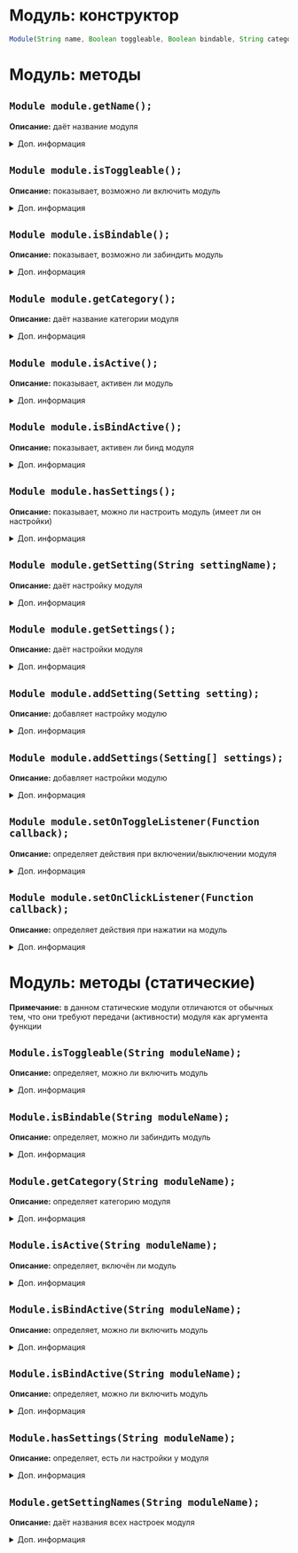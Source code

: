 # Модуль: конструктор
```js
Module(String name, Boolean toggleable, Boolean bindable, String category);
```

# Модуль: методы
## `Module module.getName();`
**Описание:** даёт название модуля
<details>
<summary>Доп. информация</summary>

**Аргументы:** нет

**Возвращает:** `String moduleName`

**Пример:**
```js
var module = new Module("AutoMine", true, true, ModuleCategory.PLAYER);

module.getName(); // "АвтоКопание"
```
</details>

## `Module module.isToggleable();`
**Описание:** показывает, возможно ли включить модуль
<details>
<summary>Доп. информация</summary>

**Аргументы:** нет

**Возвращает:** `Boolean isToggleable`

**Примеры:**
```js
var module = new Module("Nuker", true, true, ModuleCategory.PLAYER);

module.isToggleable(); // true
```

```js
var module = new Module("Suicide", false, true, ModuleCategory.PLAYER);

module.isToggleable(); // false
```
</details>

## `Module module.isBindable();`
**Описание:** показывает, возможно ли забиндить модуль
<details>
<summary>Доп. информация</summary>

**Аргументы:** нет

**Возвращает:** `Boolean isBindable`

**Примеры:**
```js
var module = new Module("AdminChecker", true, true, ModuleCategory.MISC);

module.isBindable(); // true
```
```js
var module = new Module("UI-картинка", true, false, ModuleCategory.OTHER);

module.isBindable(); // false
```
</details>

## `Module module.getCategory();`
**Описание:** даёт название категории модуля
<details>
<summary>Доп. информация</summary>

**Аргументы:** нет

**Возвращает:** `String categoryName` (да-да, я не знаю, почему он не возвращает константный класс ModuleCategory) 

**Пример:**
```js
var module = new Module("ESP", true, true, ModuleCategory.MISC);

module.getCategory(); // "Misc"
```
</details>

## `Module module.isActive();`
**Описание:** показывает, активен ли модуль
<details>
<summary>Доп. информация</summary>

**Аргументы:** нет

**Возвращает:** `Boolean isActive`

**Пример:** нет
</details>

## `Module module.isBindActive();`
**Описание:** показывает, активен ли бинд модуля
<details>
<summary>Доп. информация</summary>

**Аргументы:** нет

**Возвращает:** `Boolean isBindActive`

**Пример:** нет
</details>

## `Module module.hasSettings();`
**Описание:** показывает, можно ли настроить модуль (имеет ли он настройки)
<details>
<summary>Доп. информация</summary>

**Аргументы:** нет

**Возвращает:** `Boolean hasSettings`

**Пример:**
```js
var module = new Module("AutoBan", false, true, ModuleCategory.PLAYER);

module.hasSettings(); // false

var setting = new ButtonSetting("Start", function(view) {
    // Ещё не сделано ¯\_(ツ)_/¯
});
module.addSetting(setting);

module.hasSettings(); // true
```
</details>

## `Module module.getSetting(String settingName);`
**Описание:** даёт настройку модуля
<details>
<summary>Доп. информация</summary>

**Аргументы:**

| Аргумент | Значение |
| -------- | -------- |
| String settingName | Название настройки |

**Возвращает:** `(Mode, Button, Slider, State, TextField)Setting setting`

**Пример:**
```js
var module = new Module("Буллинг при убийстве", false, true, ModuleCategory.PLAYER);

module.getSetting("Шутить про мамку"); // RuntimeException, потому что нету НИКАКИХ настроек

var setting = new StateSetting("Шутить про мамку", true);
module.addSetting(setting);

module.getSetting("Шутить про мамку"); // true
module.getSetting("Шутить про мамку админа"); // false
```
</details>

## `Module module.getSettings();`
**Описание:** даёт настройки модуля
<details>
<summary>Доп. информация</summary>

**Аргументы:** нет

**Возвращает:** `(Mode, Button, Slider, State, TextField)Setting[] settings`

**Пример:**
```js
var module = new Module("Буллинг при убийстве", false, true, ModuleCategory.PLAYER);

module.getSettings(); // []

var setting = new StateSetting("Шутить про мамку", true);
module.addSetting(setting);

module.getSettings(); // [StateSetting("Шутить про мамку", true)]
```
</details>

## `Module module.addSetting(Setting setting);`
**Описание:** добавляет настройку модулю
<details>
<summary>Доп. информация</summary>

**Аргументы:**
| Аргумент | Значение |
| -------- | -------- |
| (Mode, Button, Slider, State, TextField)Setting setting | Объект настройки |

**Возвращает:** нет

**Пример:**
```js
var module = new Module("Обводка игроков", true, true, ModuleCategory.PLAYER);
var setting = new SliderSetting("Прозрачность", [250, 0, 255, 1]);

module.addSetting(setting);
```
</details>

## `Module module.addSettings(Setting[] settings);`
**Описание:** добавляет настройки модулю
<details>
<summary>Доп. информация</summary>

**Аргументы:**
| Аргумент | Значение |
| -------- | -------- |
| (Mode, Button, Slider, State, TextField)Setting setting | Массив настроек |

**Возвращает:** нет

**Пример:**
```js
var module = new Module("Обводка игроков", true, true, ModuleCategory.PLAYER);
var setting1 = new SliderSetting("Прозрачность", [250, 0, 255, 1]);
var setting2 = new SliderSetting("Яркость", [250, 0, 255, 1]);

module.addSetting(setting);
```
</details>

## `Module module.setOnToggleListener(Function callback);`
**Описание:** определяет действия при включении/выключении модуля
<details>
<summary>Доп. информация</summary>

**Аргументы:**
| Аргумент | Значение |
| -------- | -------- |
| Function(View view, boolean isActive) callback | Вызываемая функция |

**Возвращает:** нет

**Пример:**
```js
var module = new Module("Взлом сурсов Variable", true, true, ModuleCategory.OTHER);

module.setOnToggleListener(function(view, isActive) {
    if (isActive) {
        Memory.getSymbol(1);
    }
}); // Функция будет вызвана, когда модуль будет включён
```
</details>

## `Module module.setOnClickListener(Function callback);`
**Описание:** определяет действия при нажатии на модуль
<details>
<summary>Доп. информация</summary>

**Аргументы:**
| Аргумент | Значение |
| -------- | -------- |
| Function(View view) callback | Вызываемая функция |

**Возвращает:** нет

**Пример:**
```js
var module = new Module("СамоБан", false, true, ModuleCategory.OTHER);

module.setOnToggleListener(function() {
    LocalPlayer.sendChatMessage("/ban " + LocalPlayer.getNameTag()); // код скорее всего не сработает
}); // Функция будет вызвана, когда произойдёт активация модуля
```

**Примечание:** метод активируется, даже если модуль является включаемым (см. `module.isToggleable()`)
</details>


# Модуль: методы (статические)
**Примечание:** в данном статические модули отличаются от обычных тем, что они требуют передачи (активности) модуля как аргумента функции

## `Module.isToggleable(String moduleName);`
**Описание:** определяет, можно ли включить модуль
<details>
<summary>Доп. информация</summary>

**Аргументы:**
| Аргумент | Значение |
| -------- | -------- |
| String moduleName | Название модуля |

**Возвращает:** `Boolean isToggleable`

**Пример:**
```js

```
</details>

## `Module.isBindable(String moduleName);`
**Описание:** определяет, можно ли забиндить модуль
<details>
<summary>Доп. информация</summary>

**Аргументы:**
| Аргумент | Значение |
| -------- | -------- |
| String moduleName | Название модуля |

**Возвращает:** `Boolean isBindable`

**Примеры:**
```js
var module = new Module("АдминЧекер", true, true, ModuleCategory.MISC);

Module.isBindable("АдминЧекер"); // true
```
```js
var module = new Module("UI-картинка", true, false, ModuleCategory.MISC);

Module.isBindable("UI-картинка"); // false
```
</details>

## `Module.getCategory(String moduleName);`
**Описание:** определяет категорию модуля
<details>
<summary>Доп. информация</summary>

**Аргументы:**
| Аргумент | Значение |
| -------- | -------- |
| String moduleName | Название модуля |

**Возвращает:** `String categoryName`

**Примеры:**
```js
var module = new Module("Краш", true, true, ModuleCategory.OTHER);

Module.getCategory("Краш"); // "Other"
```
</details>

## `Module.isActive(String moduleName);`
**Описание:** определяет, включён ли модуль
<details>
<summary>Доп. информация</summary>

**Аргументы:**
| Аргумент | Значение |
| -------- | -------- |
| String moduleName | Название модуля |

**Возвращает:** `Boolean isActive`

**Пример:** нет
</details>

## `Module.isBindActive(String moduleName);`
**Описание:** определяет, можно ли включить модуль
<details>
<summary>Доп. информация</summary>

**Аргументы:**
| Аргумент | Значение |
| -------- | -------- |
| String moduleName | Название модуля |

**Возвращает:** `Boolean isBindActive`

**Пример:** нет
</details>

## `Module.isBindActive(String moduleName);`
**Описание:** определяет, можно ли включить модуль
<details>
<summary>Доп. информация</summary>

**Аргументы:**
| Аргумент | Значение |
| -------- | -------- |
| String moduleName | Название модуля |

**Возвращает:** `Boolean isBindActive`

**Пример:** нет
</details>

## `Module.hasSettings(String moduleName);`
**Описание:** определяет, есть ли настройки у модуля
<details>
<summary>Доп. информация</summary>

**Аргументы:**
| Аргумент | Значение |
| -------- | -------- |
| String moduleName | Название модуля |

**Возвращает:** `Boolean hasSettings`

**Пример:**
```js
var module = new Module("Уничтожитель телефона", false, true, ModuleCategory.OTHER);

module.hasSettings(); // false

var setting = new ButtonSetting("Запуск", function(view) {
    // Ещё не сделано ¯\_(ツ)_/¯
});
module.addSetting(setting);

module.hasSettings(); // true
```
</details>

## `Module.getSettingNames(String moduleName);`
**Описание:** даёт названия всех настроек модуля
<details>
<summary>Доп. информация</summary>

**Аргументы:**
| Аргумент | Значение |
| -------- | -------- |
| String moduleName | Название модуля |

**Возвращает:** `String[] settingNames`

**Пример:**
```js
var module = new Module("What you know about rolling down in the deep", false, false, ModuleCategory.OTHER);

module.getSettingNames(); // []

var setting = new StateSetting("When your brain goes numb", true);
module.addSetting(setting);

module.getSettingNames(); // ["When your brain goes numb"]
```
</details>
